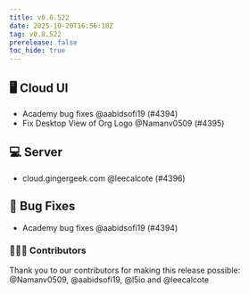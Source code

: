 ```yaml
---
title: v0.8.522
date: 2025-10-20T16:56:18Z
tag: v0.8.522
prerelease: false
toc_hide: true
---
```


## 🖥 Cloud UI

- Academy bug fixes @aabidsofi19 (#4394)
- Fix Desktop View of Org Logo @Namanv0509 (#4395)

## 💻 Server

- cloud.gingergeek.com @leecalcote (#4396)

## 🐛 Bug Fixes

- Academy bug fixes @aabidsofi19 (#4394)

### 👨🏽‍💻 Contributors

Thank you to our contributors for making this release possible:
@Namanv0509, @aabidsofi19, @l5io and @leecalcote


